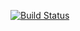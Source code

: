 [![Build Status](https://travis-ci.org/victorsteven/Premier-League.svg?branch=master)](https://travis-ci.org/victorsteven/Premier-League)